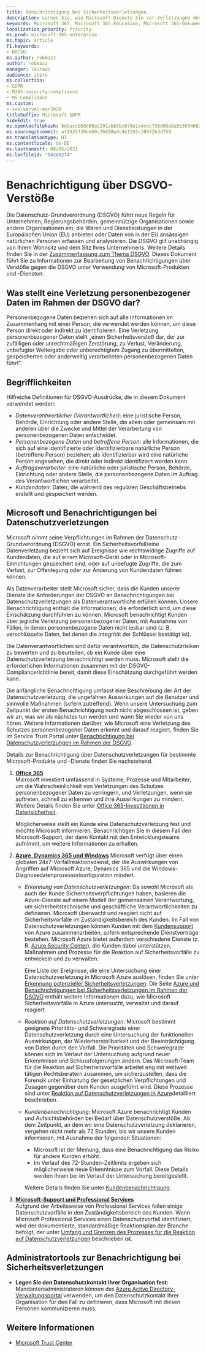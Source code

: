 ```yaml
---
title: Benachrichtigung bei Sicherheitsverletzungen
description: Lernen Sie, wie Microsoft-Dienste Sie vor Verletzungen des Schutzes personenbezogener Daten schützen und wie Microsoft reagiert und Sie benachrichtigt, wenn eine Verletzung auftritt.
keywords: Microsoft 365, Microsoft 365 Education, Microsoft 365-Dokumentation, DSGVO
localization_priority: Priority
ms.prod: microsoft-365-enterprise
ms.topic: article
f1.keywords:
- NOCSH
ms.author: robmazz
author: robmazz
manager: laurawi
audience: itpro
ms.collection:
- GDPR
- M365-security-compliance
- MS-Compliance
ms.custom:
- seo-marvel-mar2020
titleSuffix: Microsoft GDPR
hideEdit: true
ms.openlocfilehash: bdbaccb58d80a2291abb5bc670e1e4cec730d95e0a5b3934683fb0e6bea3b469
ms.sourcegitcommit: af1925730de60c3b698edc4e1355c38972bdd759
ms.translationtype: HT
ms.contentlocale: de-DE
ms.lasthandoff: 08/05/2021
ms.locfileid: "54288274"
---
```

# <a name="gdpr-breach-notification"></a>Benachrichtigung über DSGVO-Verstöße

Die Datenschutz-Grundverordnung (DSGVO) führt neue Regeln für Unternehmen, Regierungsbehörden, gemeinnützige Organisationen sowie andere Organisationen ein, die Waren und Dienstleistungen in der Europäischen Union (EU) anbieten oder Daten von in der EU ansässigen natürlichen Personen erfassen und analysieren. Die DSGVO gilt unabhängig von Ihrem Wohnsitz und dem Sitz Ihres Unternehmens. Weitere Details finden Sie in der [Zusammenfassung zum Thema DSGVO](gdpr.md). Dieses Dokument führt Sie zu Informationen zur Bearbeitung von Benachrichtigungen über Verstöße gegen die DSGVO unter Verwendung von Microsoft-Produkten und -Diensten.

## <a name="what-constitute-a-breach-of-personal-data-under-the-gdpr"></a>Was stellt eine Verletzung personenbezogener Daten im Rahmen der DSGVO dar?

Personenbezogene Daten beziehen sich auf alle Informationen im Zusammenhang mit einer Person, die verwendet werden können, um diese Person direkt oder indirekt zu identifizieren. Eine Verletzung personenbezogener Daten stellt „einen Sicherheitsverstoß dar, der zur zufälligen oder unrechtmäßigen Zerstörung, zu Verlust, Veränderung, unbefugter Weitergabe oder unberechtigtem Zugang zu übermittelten, gespeicherten oder anderweitig verarbeiteten personenbezogenen Daten führt“.

## <a name="terminology"></a>Begrifflichkeiten

Hilfreiche Definitionen für DSGVO-Ausdrücke, die in diesem Dokument verwendet werden:

- *Datenverantwortlicher (Verantwortlicher)*: eine juristische Person, Behörde, Einrichtung oder andere Stelle, die allein oder gemeinsam mit anderen über die Zwecke und Mittel der Verarbeitung von personenbezogenen Daten entscheidet.  
- *Personenbezogene Daten* und *betroffene Person*: alle Informationen, die sich auf eine identifizierte oder identifizierbare natürliche Person (betroffene Person) beziehen; als identifizierbar wird eine natürliche Person angesehen, die direkt oder indirekt identifiziert werden kann.  
- *Auftragsverarbeiter*: eine natürliche oder juristische Person, Behörde, Einrichtung oder andere Stelle, die personenbezogene Daten im Auftrag des Verantwortlichen verarbeitet.  
- *Kundendaten*: Daten, die während des regulären Geschäftsbetriebs erstellt und gespeichert werden.

## <a name="microsoft-and-breach-notification"></a>Microsoft und Benachrichtigungen bei Datenschutzverletzungen

Microsoft nimmt seine Verpflichtungen im Rahmen der Datenschutz-Grundverordnung (DSGVO) ernst. Ein Sicherheitsvorfall/eine Datenverletzung bezieht sich auf Ereignisse wie rechtswidrige Zugriffe auf Kundendaten, die auf einem Microsoft-Gerät oder in Microsoft-Einrichtungen gespeichert sind, oder auf unbefugte Zugriffe, die zum Verlust, zur Offenlegung oder zur Änderung von Kundendaten führen können.

Als Datenverarbeiter stellt Microsoft sicher, dass die Kunden unserer Dienste die Anforderungen der DSGVO an Benachrichtigungen bei Datenschutzverletzungen als Datenverantwortliche erfüllen können. Unsere Benachrichtigung enthält die Informationen, die erforderlich sind, um diese Einschätzung durchführen zu können. Microsoft benachrichtigt Kunden über jegliche Verletzung personenbezogener Daten, mit Ausnahme von Fällen, in denen personenbezogene Daten nicht lesbar sind (z. B. verschlüsselte Daten, bei denen die Integrität der Schlüssel bestätigt ist).

Die Datenverantwortlichen sind dafür verantwortlich, die Datenschutzrisiken zu bewerten und zu beurteilen, ob ein Kunde über eine Datenschutzverletzung benachrichtigt werden muss. Microsoft stellt die erforderlichen Informationen zusammen mit der DSGVO-Compliancerichtlinie bereit, damit diese Einschätzung durchgeführt werden kann.

Die anfängliche Benachrichtigung umfasst eine Beschreibung der Art der Datenschutzverletzung, die ungefähren Auswirkungen auf die Benutzer und sinnvolle Maßnahmen (sofern zutreffend). Wenn unsere Untersuchung zum Zeitpunkt der ersten Benachrichtigung noch nicht abgeschlossen ist, geben wir an, was wir als nächstes tun werden und wann Sie wieder von uns hören. Weitere Informationen darüber, wie Microsoft eine Verletzung des Schutzes personenbezogener Daten erkennt und darauf reagiert, finden Sie im Service Trust Portal unter [Benachrichtigung bei Datenschutzverletzungen im Rahmen der DSGVO](https://servicetrust.microsoft.com/ViewPage/GDPRBreach).

Details zur Benachrichtigung über Datenschutzverletzungen für bestimmte Microsoft-Produkte und -Dienste finden Sie nachstehend.
  
1. **[Office 365](gdpr-breach-Office365.md)**  
    Microsoft investiert umfassend in Systeme, Prozesse und Mitarbeiter, um die Wahrscheinlichkeit von Verletzungen des Schutzes personenbezogener Daten zu verringern, und Verletzungen, wenn sie auftreten, schnell zu erkennen und ihre Auswirkungen zu mindern. Weitere Details finden Sie unter [Office 365-Investitionen in Datensicherheit](/microsoft-365/compliance/gdpr-breach-office365#office-365-investments-in-data-security).

    Möglicherweise stellt ein Kunde eine Datenschutzverletzung fest und möchte Microsoft informieren. Benachrichtigen Sie in diesem Fall den Microsoft-Support, der dann Kontakt mit den Entwicklungsteams aufnimmt, um weitere Informationen zu erhalten.

2. **[Azure, Dynamics 365 und Windows](gdpr-breach-azure-dynamics-windows.md)** Microsoft verfügt über einen globalen 24x7-Vorfallreaktionsdienst, der die Auswirkungen von Angriffen auf Microsoft Azure, Dynamics 365 und die Windows-Diagnosedatenprozessorkonfiguration mindert.

    - *Erkennung von Datenschutzverletzungen*: Da sowohl Microsoft als auch der Kunde Sicherheitsverpflichtungen haben, basieren die Azure-Dienste auf einem Modell der gemeinsamen Verantwortung, um sicherheitstechnische und geschäftliche Verantwortlichkeiten zu definieren. Microsoft überwacht und reagiert nicht auf Sicherheitsvorfälle im Zuständigkeitsbereich des Kunden. Im Fall von Datenschutzverletzungen können Kunden mit dem [Kundensupport](https://azure.microsoft.com/support/options/) von Azure zusammenarbeiten, sofern entsprechende Dienstverträge bestehen. Microsoft Azure bietet außerdem verschiedene Dienste (z. B. [Azure Security Center](https://azure.microsoft.com/services/security-center/)), die Kunden dabei unterstützen, Maßnahmen und Prozesse für die Reaktion auf Sicherheitsvorfälle zu entwickeln und zu verwalten.

        Eine Liste der Ereignisse, die eine Untersuchung einer Datenschutzverletzung in Microsoft Azure auslösen, finden Sie unter [Erkennung potenzieller Sicherheitsverletzungen](/microsoft-365/compliance/gdpr-breach-azure-dynamics#detection-of-potential-breaches). Die Seite [Azure und Benachrichtigungen bei Sicherheitsverletzungen im Rahmen der DSGVO](gdpr-breach-azure-dynamics-windows.md) enthält weitere Informationen dazu, wie Microsoft Sicherheitsvorfälle in Azure untersucht, verwaltet und darauf reagiert.

    - *Reaktion auf Datenschutzverletzungen*: Microsoft bestimmt geeignete Prioritäts- und Schweregrade einer Datenschutzverletzung durch eine Untersuchung der funktionellen Auswirkungen, der Wiederherstellbarkeit und der Beeinträchtigung von Daten durch den Vorfall. Die Prioritäten und Schweregrade können sich im Verlauf der Untersuchung aufgrund neuer Erkenntnisse und Schlussfolgerungen ändern.
    Das Microsoft-Team für die Reaktion auf Sicherheitsvorfälle arbeitet eng mit weltweit tätigen Rechtsberatern zusammen, um sicherzustellen, dass die Forensik unter Einhaltung der gesetzlichen Verpflichtungen und Zusagen gegenüber dem Kunden ausgeführt wird. Diese Prozesse sind unter [Reaktion auf Datenschutzverletzungen in Azure](/microsoft-365/compliance/gdpr-breach-azure-dynamics#azures-data-breach-response)detailliert beschrieben.

    - *Kundenbenachrichtigung*: Microsoft Azure benachrichtigt Kunden und Aufsichtsbehörden bei Bedarf über Datenschutzverstöße. Ab dem Zeitpunkt, an dem wir eine Datenschutzverletzung deklarieren, vergehen nicht mehr als 72 Stunden, bis wir unsere Kunden informieren, mit Ausnahme der folgenden Situationen:

        - Microsoft ist der Meinung, dass eine Benachrichtigung das Risiko für andere Kunden erhöht.
        - Im Verlauf des 72-Stunden-Zeitlimits ergeben sich möglicherweise neue Erkenntnisse zum Vorfall. Diese Details werden Ihnen bei im Verlauf der Untersuchung bereitgestellt.

        Weitere Details finden Sie unter [Kundenbenachrichtigung](/microsoft-365/compliance/gdpr-breach-azure-dynamics#customer-notification).

3. **[Microsoft-Support und Professional Services](gdpr-breach-Microsoft-Support-Professional-Services.md)**  
    Aufgrund der Arbeitsweise von Professional Services fallen einige Datenschutzvorfälle in den Zuständigkeitsbereich des Kunden. Wenn Microsoft Professional Services einen Datenschutzvorfall identifiziert, wird der dokumentierte, standardmäßige Reaktionsplan der Branche befolgt, der unter [Umfang und Grenzen des Prozesses für die Reaktion auf Datenschutzverletzungen](/microsoft-365/compliance/gdpr-breach-microsoft-support-professional-services#scope--limits-of-data-protection-incident-response-process) beschrieben ist.

## <a name="breach-notification-admin-tools"></a>Administratortools zur Benachrichtigung bei Sicherheitsverletzungen

- **Legen Sie den Datenschutzkontakt Ihrer Organisation fest**: Mandantenadministratoren können das [Azure Active Directory-Verwaltungsportal](https://go.microsoft.com/fwlink/p/?linkid=2052736) verwenden, um den Datenschutzkontakt Ihrer Organisation für den Fall zu definieren, dass Microsoft mit diesen Personen kommunizieren muss.

## <a name="learn-more"></a>Weitere Informationen

- [Microsoft Trust Center](https://www.microsoft.com/trust-center/privacy/gdpr-overview)
